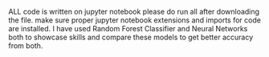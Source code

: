 ALL code is written on jupyter notebook please do run all after downloading the file. 
make sure proper jupyter notebook extensions and imports for code are installed.
I have used Random Forest Classifier and Neural Networks both to showcase skills and compare these models to get better accuracy from both.
